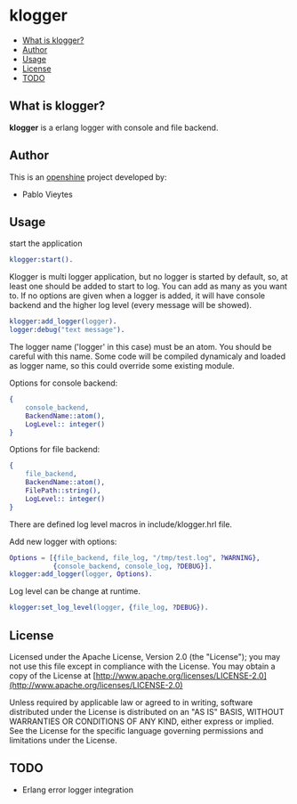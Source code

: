 klogger
=======

* [What is klogger?](#about)
* [Author](#author)
* [Usage](#usage)
* [License](#license)
* [TODO](#todo)


## What is klogger? <a name="about"></a>


**klogger** is a erlang logger with console and file backend.



## Author <a name="author"></a>

This is an [openshine](http://www.openshine.com) project developed by:
  * Pablo Vieytes


## Usage <a name="usage"></a>

start the application
```erlang
klogger:start().
```


Klogger is multi logger application, but no logger is started by default, so, at least one should be added to start to log. You can add as many as you want to.
If no options are given when a logger is added, it will have console backend and the higher log level (every message will be showed).

```erlang
klogger:add_logger(logger).
logger:debug("text message").
```
The logger name ('logger' in this case) must be an atom. You should be careful with this name. 
Some code will be compiled dynamicaly and loaded as logger name, so this could override some existing module.


Options for console backend:
```erlang
{ 
    console_backend, 
    BackendName::atom(),
    LogLevel:: integer() 
}
```


Options for file backend:
```erlang
{ 
    file_backend, 
    BackendName::atom(),
    FilePath::string(),
    LogLevel:: integer() 
}
```
There are defined log level macros in include/klogger.hrl file.


Add new logger with options:

```erlang
Options = [{file_backend, file_log, "/tmp/test.log", ?WARNING},
           {console_backend, console_log, ?DEBUG}].
klogger:add_logger(logger, Options).
```

Log level can be change at runtime.

```erlang
klogger:set_log_level(logger, {file_log, ?DEBUG}).
```

## License <a name="license"></a>

Licensed under the Apache License, Version 2.0 (the "License"); you may not use this file except in compliance with the License. 
You may obtain a copy of the License at [http://www.apache.org/licenses/LICENSE-2.0](http://www.apache.org/licenses/LICENSE-2.0)

Unless required by applicable law or agreed to in writing, software distributed under the License is distributed on an "AS IS" BASIS, WITHOUT WARRANTIES OR CONDITIONS OF ANY KIND, either express or implied. See the License for the specific language governing permissions and limitations under the License.

## TODO <a name="todo"></a>
* Erlang error logger integration


